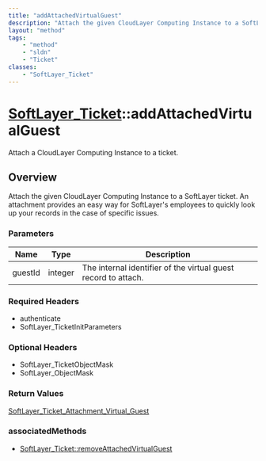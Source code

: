 ```yaml
---
title: "addAttachedVirtualGuest"
description: "Attach the given CloudLayer Computing Instance to a SoftLayer ticket. An attachment provides an easy way for SoftLayer's... "
layout: "method"
tags:
    - "method"
    - "sldn"
    - "Ticket"
classes:
    - "SoftLayer_Ticket"
---
```

# [SoftLayer_Ticket](/reference/services/SoftLayer_Ticket)::addAttachedVirtualGuest

Attach a CloudLayer Computing Instance to a ticket.


## Overview 
Attach the given CloudLayer Computing Instance to a SoftLayer ticket. An attachment provides an easy way for SoftLayer's employees to quickly look up your records in the case of specific issues. 

### Parameters 
|Name | Type | Description |
| --- | --- | --- |
|guestId| integer| The internal identifier of the virtual guest record to attach.|


### Required Headers
* authenticate
* SoftLayer_TicketInitParameters

### Optional Headers
* SoftLayer_TicketObjectMask
* SoftLayer_ObjectMask

### Return Values
<a href='/reference/datatypes/SoftLayer_Ticket_Attachment_Virtual_Guest'>SoftLayer_Ticket_Attachment_Virtual_Guest </a>


### associatedMethods

*  [SoftLayer_Ticket::removeAttachedVirtualGuest](/reference/services/SoftLayer_Ticket/removeAttachedVirtualGuest )

